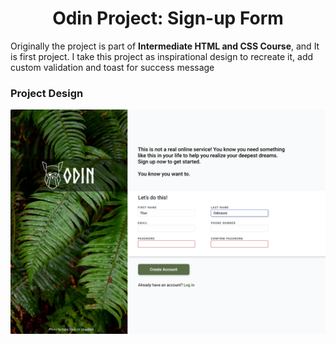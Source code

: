 <h1 align="center">Odin Project: Sign-up Form</h1>

Originally the project is part of **Intermediate HTML and CSS Course**, and It is first project. I take this project as inspirational design to recreate it, add custom validation and toast for success message

### Project Design

<img src="./assets/design.png">
